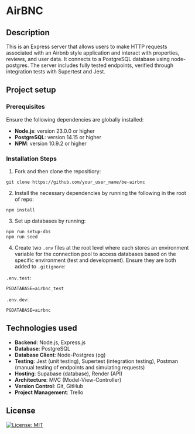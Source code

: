 # AirBNC

## Description 
This is an Express server that allows users to make HTTP requests associated with an Airbnb style application and interact with properties, reviews, and user data. It connects to a PostgreSQL database using node-postgres. The server includes fully tested endpoints, verified through integration tests with Supertest and Jest. 
<br>

## Project setup

### Prerequisites

Ensure the following dependencies are globally installed:
- **Node.js**: version 23.0.0 or higher
- **PostgreSQL**: version 14.15 or higher
- **NPM**: version 10.9.2 or higher

### Installation Steps

1. Fork and then clone the repositiory:
```
git clone https://github.com/your_user_name/be-airbnc
```

2. Install the necessary dependencies by running the following in the root of repo:
```
npm install
```

3. Set up databases by running:
```
npm run setup-dbs
npm run seed 
```

4. Create two `.env` files at the root level where each stores an environment variable for the connection pool to access databases based on the specific environment (test and development).
Ensure they are both added to `.gitignore`:

`.env.test`:
```
PGDATABASE=airbnc_test
```

`.env.dev`:
```
PGDATABASE=airbnc
```

## Technologies used
- **Backend**: Node.js, Express.js
- **Database**: PostgreSQL
- **Database Client**: Node-Postgres (pg)
- **Testing**: Jest (unit testing), Supertest (integration testing), Postman (manual testing of endpoints and simulating requests)
- **Hosting**: Supabase (database), Render (API)
- **Architecture**: MVC (Model-View-Controller)
- **Version Control**: Git, GitHub
- **Project Management**: Trello

## License 
[![License: MIT](https://img.shields.io/badge/License-MIT-yellow.svg)](https://opensource.org/licenses/MIT)
